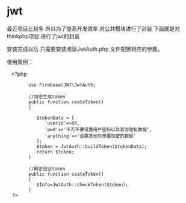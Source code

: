 # jwt
最近项目比较多  所以为了提高开发效率  对公共模块进行了封装
下面就是对thinkphp项目 进行了jwt的封装

安装完成以后  只需要安装阅读JwtAuth.php 文件配置相应的参数。

使用案例：


` ` 
      <?php

            use Firebase\JWT\JwtAuth;

            //加密生成token
            public function ceateToken()
            {

               $tokenData = [
                  'userid'=>88,
                  'pwd'=>'千万不要设置用户密码以及其他隐私数据',
                  'anything'=>'设置其他你想要加密的数据'
               ];
               $token = JwtAuth::buildToken($tokenData);
               return $token;
            }

            //解密验证token
            public function ceateToken()
            {
               $Info=JwtAuth::checkToken($token);
            }
      ?>
` ` 

